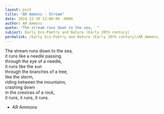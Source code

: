 ```yaml
---
layout: post
title: "AR Ammons - Stream"
date: 2024-12-30 12:00:00 -0000
author: AR Ammons
quote: "The stream runs down to the sea,  "
subject: Early Eco-Poetry and Nature (Early 20th century)
permalink: /Early Eco-Poetry and Nature (Early 20th century)/AR Ammons/AR Ammons - Stream
---
```


The stream runs down to the sea,  
   it runs like a needle passing  
   through the eye of a needle,  
   it runs like the sun  
   through the branches of a tree,  
   like the storm,  
   riding between the mountains,  
   crashing down  
   in the crevices of a rock,  
   it runs, it runs, it runs.

- AR Ammons
